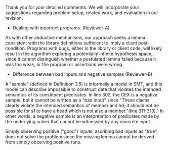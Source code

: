 Thank you for your detailed comments.  We will incorporate
your suggestions regarding problem setup, related work, and
evaluation in our revision.

- Dealing with incorrect programs. (Reviewer-A)

As with other abductive mechanisms, our approach
seeks a lemma consistent with the library definitions
sufficient to imply a client post-condition.  Programs
with bugs, either in the library or client code, will
likely result in the algorithm exploring a potentially
infinite hypothesis space, since it cannot distinguish
whether a postulated lemma failed because it was too
weak, or the program or assertions were wrong.

- Difference between bad inputs and negative samples (Reviewer-B)

A "sample" (defined in Definition 3.5) is informally a model in SMT,
and this model can describe impossible to construct data that violates
the intended semantics of its constituent predicates.  In line 302,
the CEX is a negative sample, but it cannot be written as a "bad
input" since "These claims clearly violate the intended semantics of
member and hd; it should not be possible for s1 to have a head which
is not also a member."(line 311-313)." In other words, a negative
sample is an interpretation of predicates made by the underlying
solver that cannot be witnessed by any concrete input.

Simply observing positive ("good") inputs, ascribing bad inputs
as "true", does not solve the problem since the missing lemma cannot
be derived from simply observing positive runs.
